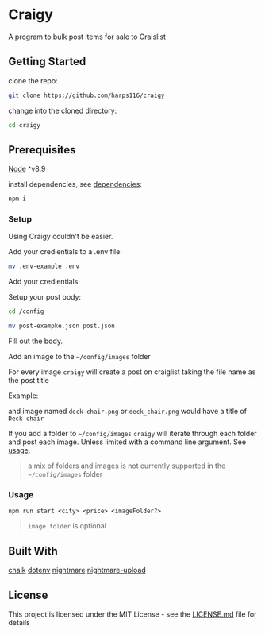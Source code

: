 # Craigy

A program to bulk post items for sale to Craislist

## Getting Started

clone the repo:

```bash
git clone https://github.com/harps116/craigy
```

change into the cloned directory:

```bash
cd craigy
```
## Prerequisites

[Node](https://nodejs.org/en/) ^v8.9

install dependencies, see [dependencies](#built-with):

```bash
npm i
```

### Setup

Using Craigy couldn't be easier.

Add your credientials to a .env file:

```bash
mv .env-example .env
```
Add your credientials

Setup your post body:

```bash
cd /config

```

```bash
mv post-exampke.json post.json
```

Fill out the body.

Add an image to the `~/config/images` folder

For every image `craigy` will create a post on craiglist taking the file name as the post title

Example:

and image named `deck-chair.png` or `deck_chair.png` would have a title of `Deck chair`

If you add a folder to `~/config/images` `craigy` will iterate through each folder and post each image. Unless limited with a command line argument. See [usage](#usage).

> a mix of folders and images is not currently supported in the `~/config/images` folder

### Usage

```
npm run start <city> <price> <imageFolder?>
```

> `image folder` is optional


## Built With

[chalk](https://www.npmjs.com/package/chalk)
[dotenv](https://www.npmjs.com/package/dotenv)
[nightmare](https://www.npmjs.com/package/nightmare)
[nightmare-upload](https://www.npmjs.com/package/nightmare-upload)

## License

This project is licensed under the MIT License - see the [LICENSE.md](LICENSE.md) file for details





